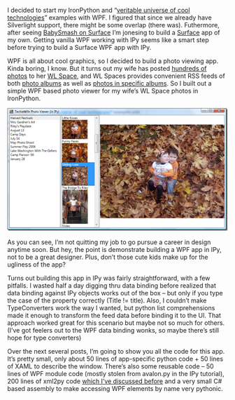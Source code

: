 I decided to start my IronPython and “[veritable universe of cool
technologies](http://devhawk.net/2008/11/12/ironpython-and-insert-msft-technology-here/)”
examples with WPF. I figured that since we already have Silverlight
support, there might be some overlap (there was). Futhermore, after
seeing [BabySmash on
Surface](http://www.hanselman.com/blog/PDC2008BabySmashPreparations.aspx)
I’m jonesing to build a
[Surface](http://www.microsoft.com/surface/index.html) app of my own.
Getting vanilla WPF working with IPy seems like a smart step before
trying to build a Surface WPF app with IPy.

WPF is all about cool graphics, so I decided to build a photo viewing
app. Kinda boring, I know. But it turns out my wife has posted [hundreds
of photos](http://techiewife.spaces.live.com/photos/) to her [WL
Space](http://techiewife.spaces.live.com/), and WL Spaces provides
convenient RSS feeds of both [photo
albums](http://techiewife.spaces.live.com/photos/feed.rss) as well as
[photos in specific
albums](http://techiewife.spaces.live.com/photos/cns!3DAECC033B88329C!2885/feed.rss).
So I built out a simple WPF based photo viewer for my wife’s WL Space
photos in IronPython.

[![TechieWife Photo Viewer screenshot](ipywpf_thumb.png "TechieWife Photo Viewer screenshot")](ipywpf.png)

As you can see, I’m not quitting my job to go pursue a career in design
anytime soon. But hey, the point is demonstrate building a WPF app in
IPy, not to be a great designer. Plus, don’t those cute kids make up for
the ugliness of the app?

Turns out building this app in IPy was fairly straightforward, with a
few pitfalls. I wasted half a day digging thru data binding before
realized that data binding against IPy objects works out of the box –
but only if you type the case of the property correctly (Title !=
title). Also, I couldn’t make TypeConverters work the way I wanted, but
python list comprehensions made it enough to transform the feed data
before binding it to the UI. That approach worked great for this
scenario but maybe not so much for others. (I’ve got feelers out to the
WPF data binding wonks, so maybe there’s still hope for type converters)

Over the next several posts, I’m going to show you all the code for this
app. It’s pretty small, only about 50 lines of app-specific python
code + 50 lines of XAML to describe the window. There’s also some
reusable code – 50 lines of WPF module code (mostly stolen from
avalon.py in the IPy tutorial), 200 lines of xml2py code [which I’ve
discussed
before](http://devhawk.net/2008/05/06/deserializing-xml-with-ironpython/)
and a very small C\# based assembly to make accessing WPF elements by
name very pythonic.
